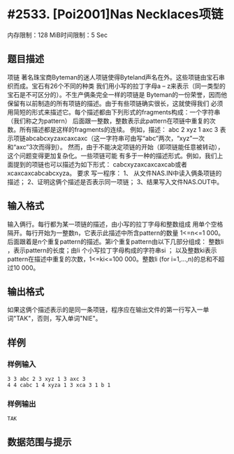 # #2533. [Poi2001]Nas Necklaces项链

内存限制：128 MiB时间限制：5 Sec

## 题目描述

 项链 
著名珠宝商Byteman的迷人项链使得Byteland声名在外。这些项链由宝石串织而成。宝石有26个不同的种类 
我们用小写的拉丁字母a &ndash; z来表示（同一类型的宝石是不可区分的）。不生产俩条完全一样的项链是 
Byteman的一份荣誉，因而他保留有以前制造的所有项链的描述。由于有些项链确实很长，这就使得我们 
必须用简短的形式来描述它。每个描述都由下列形式的fragments构成：一个字符串（我们称之为pattern） 
后面跟一整数，整数表示此pattern在项链中重复的次数。所有描述都是这样的fragments的连续。 
例如，描述： 
abc 2 xyz 1 axc 3 
表示项链abcabcxyzaxcaxcaxc（这一字符串可由写&ldquo;abc&rdquo;两次，&ldquo;xyz&rdquo;一次和&ldquo;axc&rdquo;3次而得到）。 
然而，由于不能决定项链的开始（即项链能任意被转动），这个问题变得更加复杂化。一些项链可能 
有多于一种的描述形式。例如，我们上面提到的项链也可以描述为如下形式： 
cabcxyzaxcaxcaxcab或者xcaxcaxcabcabcxyza。 
要求 
写一程序： 
1、 从文件NAS.IN中读入俩条项链的描述； 
2、证明这俩个描述是否表示同一项链； 
3、结果写入文件NAS.OUT中。 

## 输入格式

输入俩行。每行都为某一项链的描述，由小写的拉丁字母和整数组成 
用单个空格隔开。每行开始为一整数n，它表示此描述中所含pattern的数量 
1<=n<=1 000。后面跟着是n个重复pattern的描述。第i个重复pattern由以下几部分组成： 
整数li ，表示pattern的长度；由li 个小写拉丁字母构成的字符串si ； 
以及整数ki表示pattern在描述中重复的次数，1<=ki<=100 000。整数li (for i=1,...,n)的总和不超过10 000。 

## 输出格式

如果这俩个描述表示的是同一条项链，程序应在输出文件的第一行写入一单词"TAK"，否则，写入单词"NIE"。 

## 样例

### 样例输入

    
    3 3 abc 2 3 xyz 1 3 axc 3
    4 4 cabc 1 4 xyza 1 3 xca 3 1 b 1
    
    
     
    

### 样例输出

    
    TAK
    
    

## 数据范围与提示
